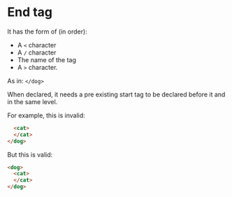 
# End tag

It has the form of (in order):
* A `<` character
* A `/` character
* The name of the tag
* A `>` character.

As in: `</dog>`

When declared, it needs a pre existing start tag to be declared before it and in the same level.

For example, this is invalid:
```html
  <cat>
  </cat>
</dog>
```

But this is valid:
```html
<dog>
  <cat>
  </cat>
</dog>
```
